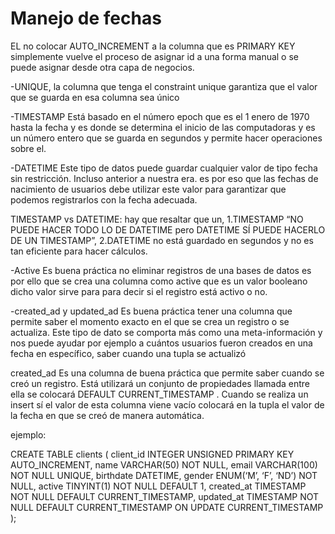 # Manejo de fechas

EL no colocar AUTO_INCREMENT a la columna que es PRIMARY KEY simplemente vuelve el proceso de asignar id
a una forma manual o se puede asignar desde otra capa de negocios.

-UNIQUE, la columna que tenga el constraint unique garantiza que el valor que se guarda en esa columna sea
 único

-TIMESTAMP
Está basado en el número epoch que es el 1 enero de 1970 hasta la fecha y es donde se determina el inicio de
las computadoras y es un número entero que se guarda en segundos y permite hacer operaciones sobre el.

-DATETIME
Este tipo de datos puede guardar cualquier valor de tipo fecha sin restricción. Incluso anterior a nuestra era.
es por eso que las fechas de nacimiento de usuarios debe utilizar este valor para garantizar que podemos registrarlos
con la fecha adecuada.

TIMESTAMP vs DATETIME: hay que resaltar que un, 1.TIMESTAMP “NO PUEDE HACER TODO LO DE DATETIME pero DATETIME SÍ
PUEDE HACERLO DE UN TIMESTAMP”, 2.DATETIME no está guardado en segundos y no es tan eficiente para hacer cálculos.

-Active
Es buena práctica no eliminar registros de una bases de datos es por ello que se crea una columna como active que
es un valor booleano dicho valor sirve para para decir si el registro está activo o no.

-created_ad y updated_ad
Es buena práctica tener una columna que permite saber el momento exacto en el que se crea un registro o se actualiza.
Este tipo de dato se comporta más como una meta-información y nos puede ayudar por ejemplo a cuántos usuarios fueron
creados en una fecha en específico, saber cuando una tupla se actualizó

created_ad Es una columna de buena práctica que permite saber cuando se creó un registro. Está utilizará un conjunto de
propiedades llamada entre ella se colocará DEFAULT CURRENT_TIMESTAMP . Cuando se realiza un insert sí el valor de esta
columna viene vacío colocará en la tupla el valor de la fecha en que se creó de manera automática.

ejemplo:

 CREATE TABLE clients (
 client_id INTEGER UNSIGNED PRIMARY KEY AUTO_INCREMENT,
 name VARCHAR(50) NOT NULL,
 email VARCHAR(100) NOT NULL UNIQUE,
 birthdate DATETIME,
 gender ENUM(‘M’, ‘F’, ‘ND’) NOT NULL,
 active TINYINT(1) NOT NULL DEFAULT 1,
 created_at TIMESTAMP NOT NULL DEFAULT CURRENT_TIMESTAMP,
 updated_at TIMESTAMP NOT NULL DEFAULT CURRENT_TIMESTAMP ON UPDATE CURRENT_TIMESTAMP
 );
 